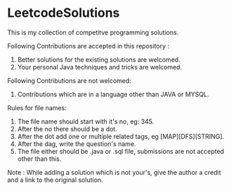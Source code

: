 # LeetcodeSolutions
This is my collection of competitve programming solutions. 

Following Contributions are accepted in this repository : 

1) Better solutions for the existing solutions are welcomed.
2) Your personal Java techniques and tricks are welcomed. 

Following Contributions are not welcomed:
1) Contributions which are in a language other than JAVA or MYSQL. 

Rules for file names:
1) The file name should start with it's no, eg: 345.
2) After the no there should be a dot. 
3) After the dot add one or multiple related tags, eg [MAP][DFS][STRING].
4) After the dag, write the question's name. 
5) The file either should be .java or .sql file, submissions are not accepted other than this. 

Note : While adding a solution which is not your's, give the author a credit and a link to the original solution. 

